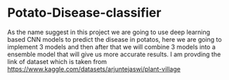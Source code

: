 # Potato-Disease-classifier
As the name suggest in this project we are going to use deep learning based CNN models to predict the disease in potatos, here we are going to implement 3 models and then after that we will combine 3 models into a ensemble model that will give us more accurate results.
I am provding the link of dataset which is taken from https://www.kaggle.com/datasets/arjuntejaswi/plant-village
